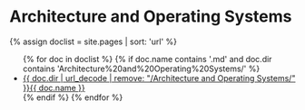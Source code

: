 # Architecture and Operating Systems

{% assign doclist = site.pages | sort: 'url'  %}
<ul>
   {% for doc in doclist %}
        {% if doc.name contains '.md' and doc.dir contains 'Architecture%20and%20Operating%20Systems/' %}
            <li><a href="{{ site.baseurl }}{{ doc.url }}">{{ doc.dir | url_decode | remove: "/Architecture and Operating Systems/" }}{{ doc.name }}</a></li>
        {% endif %}
    {% endfor %}
</ul>